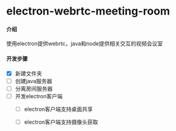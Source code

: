 # electron-webrtc-meeting-room

#### 介绍

使用electron提供webrtc，java和node提供相关交互的视频会议室

#### 开发步骤

- [x] 新建文件夹
- [ ] 创建java服务器
- [ ] 分离房间服务器
- [ ] 开发electron客户端
  - [ ] electron客户端支持桌面共享
   - [ ] electron客户端支持摄像头获取


